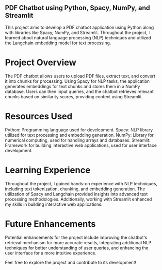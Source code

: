 ## PDF Chatbot using Python, Spacy, NumPy, and Streamlit
This project aims to develop a PDF chatbot application using Python along with libraries like Spacy, NumPy, and Streamlit. Throughout the project, I learned about natural language processing (NLP) techniques and utilized the Langchain embedding model for text processing.

# Project Overview
The PDF chatbot allows users to upload PDF files, extract text, and convert it into chunks for processing. Using Spacy for NLP tasks, the application generates embeddings for text chunks and stores them in a NumPy database. Users can then input queries, and the chatbot retrieves relevant chunks based on similarity scores, providing context using Streamlit.

# Resources Used
Python: Programming language used for development.
Spacy: NLP library utilized for text processing and embedding generation.
NumPy: Library for numerical computing, used for handling arrays and databases.
Streamlit: Framework for building interactive web applications, used for user interface development.

# Learning Experience
Throughout the project, I gained hands-on experience with NLP techniques, including text tokenization, chunking, and embedding generation. The utilization of Spacy and Langchain provided insights into advanced text processing methodologies. Additionally, working with Streamlit enhanced my skills in building interactive web applications.

# Future Enhancements
Potential enhancements for the project include improving the chatbot's retrieval mechanism for more accurate results, integrating additional NLP techniques for better understanding of user queries, and enhancing the user interface for a more intuitive experience.

Feel free to explore the project and contribute to its development!
